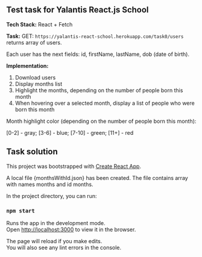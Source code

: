 ## Test task for Yalantis React.js School

**Tech Stack:** React + Fetch

**Task:** GET: `https://yalantis-react-school.herokuapp.com/task0/users` returns array of users.

Each user has the next fields: id, firstName, lastName, dob (date of birth).

**Implementation:**

1. Download users
2. Display months list
3. Highlight the months, depending on the number of people born this month
4. When hovering over a selected month, display a list of people who were born this month

Month highlight color (depending on the number of people born this month):

[0-2] - gray; [3-6] - blue; [7-10] - green; [11+] - red

## Task solution

This project was bootstrapped with [Create React App](https://github.com/facebook/create-react-app).

A local file {monthsWithId.json} has been created. The file contains array with names months and id months.

In the project directory, you can run:

### `npm start`

Runs the app in the development mode.<br />
Open [http://localhost:3000](http://localhost:3000) to view it in the browser.

The page will reload if you make edits.<br />
You will also see any lint errors in the console.

